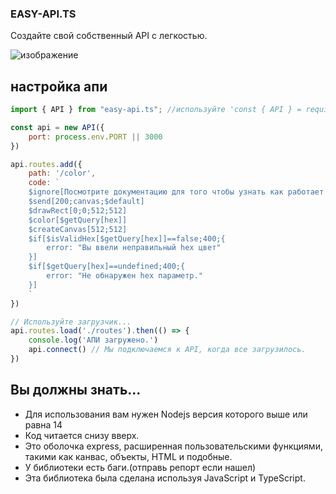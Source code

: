 ### EASY-API.TS
Создайте свой собственный API с легкостью.

![изображение](https://camo.githubusercontent.com/1b637c74e2bcd2feb02d7a3ca3d61263bed5d673dfd472ee663157db1d2000f6/68747470733a2f2f692e696d6775722e636f6d2f326b735a5342792e6a7067)

## настройка апи

```js
import { API } from "easy-api.ts"; //используйте 'const { API } = require("easy-api.ts")' для JavaScript

const api = new API({
    port: process.env.PORT || 3000
})

api.routes.add({
    path: '/color',
    code: `
    $ignore[Посмотрите документацию для того чтобы узнать как работает эта функция]
    $send[200;canvas;$default]
    $drawRect[0;0;512;512]
    $color[$getQuery[hex]]
    $createCanvas[512;512]
    $if[$isValidHex[$getQuery[hex]]==false;400;{
        error: "Вы ввели неправильный hex цвет"
    }]
    $if[$getQuery[hex]==undefined;400;{
        error: "Не обнаружен hex параметр."
    }]
    `
})

// Используйте загрузчик...
api.routes.load('./routes').then(() => {
    console.log('АПИ загружено.')
    api.connect() // Мы подключаемся к API, когда все загрузилось.
})
```

## Вы должны знать...
- Для использования вам нужен Nodejs версия которого выше или равна 14
- Код читается снизу вверх.
- Это оболочка express, расширенная пользовательскими функциями, такими как канвас, объекты, HTML и подобные.
- У библиотеки есть баги.(отправь репорт если нашел)
- Эта библиотека была сделана используя JavaScript и TypeScript.
